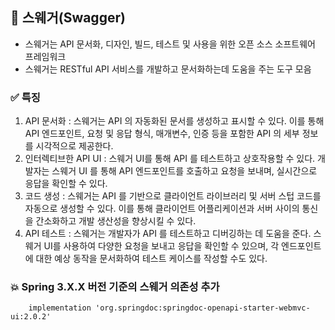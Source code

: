## 🚀 스웨거(Swagger)
- 스웨거는 API 문서화, 디자인, 빌드, 테스트 및 사용을 위한 오픈 소스 소프트웨어 프레임워크
- 스웨거는 RESTful API 서비스를 개발하고 문서화하는데 도움을 주는 도구 모음

### ✅ 특징
1. API 문서화 : 스웨거는 API 의 자동화된 문서를 생성하고 표시할 수 있다. 이를 통해 API 엔드포인트, 요청 및 응답 형식, 매개변수, 인증 등을 포함한 API 의 세부 정보를 시각적으로 제공한다.
2. 인터렉티브한 API UI : 스웨거 UI를 통해 API 를 테스트하고 상호작용할 수 있다. 개발자는 스웨거 UI 를 통해 API 엔드포인트를 호출하고 요청을 보내며, 실시간으로 응답을 확인할 수 있다.
3. 코드 생성 : 스웨거는 API 를 기반으로 클라이언트 라이브러리 및 서버 스텁 코드를 자동으로 생성할 수 있다. 이를 통해 클라이언트 어플리케이션과 서버 사이의 통신을 간소화하고 개발 생산성을 향상시킬 수 있다.
4. API 테스트 : 스웨거는 개발자가 API 를 테스트하고 디버깅하는 데 도움을 준다. 스웨거 UI를 사용하여 다양한 요청을 보내고 응답을 확인할 수 있으며, 각 엔드포인트에 대한 예상 동작을 문서화하여 테스트 케이스를 작성할 수도 있다.

### 💥 Spring 3.X.X 버전 기준의 스웨거 의존성 추가
```
    implementation 'org.springdoc:springdoc-openapi-starter-webmvc-ui:2.0.2'
```